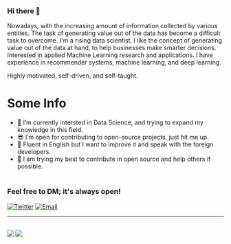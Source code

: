 ### Hi there 👋

Nowadays, with the increasing amount of information collected by various entities. The task of generating value out of the data has become a difficult task to overcome. I'm a rising data scientist, I like the concept of generating value out of the data at hand, to help businesses make smarter decisions.  Interested in applied Machine Learning research and applications. I have experience in recommender systems, machine learning, and deep learning. 

Highly motivated, self-driven, and self-taught.


# Some Info
- 🌱 I’m currently intersted in Data Science, and trying to expand my knowledge in this field.
- 😎 I’m open for contributing to open-source projects, just hit me up.
- 🧑 Fluent in English but I want to improve it and speak with the foreign developers.
- 👊 I am trying my best to contribute in open source and help others if possible. <br><br>


### Feel free to DM; it's always open!
[![Twitter](https://img.shields.io/badge/Twitter-252422.svg?style=for-the-badge&logo=twitter)](https://twitter.com/abdulmajedmarek)
[![Email](https://img.shields.io/badge/Email-252422.svg?style=for-the-badge&logo=gmail)](mailto:xmjoodi@gmail.com)<br>

<hr><br>
<img align="left" src="https://github-readme-stats.vercel.app/api?username=creativeself0&theme=radical&show_icons=true"/>
<img align="top" src="https://github-readme-stats.vercel.app/api/top-langs/?username=creativeself0&theme=tokyonight"/>






 
